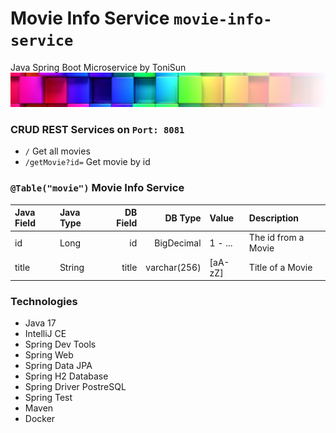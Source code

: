 # Movie Info Service ```movie-info-service```
Java Spring Boot Microservice by ToniSun
![](src/main/resources/assets/colorful-wall_sm_tra.png)


### CRUD REST Services on ```Port: 8081```
* ```/``` Get all movies
* ```/getMovie?id=``` Get movie by id


### ```@Table("movie")``` Movie Info Service
| Java Field | Java Type | DB Field |      DB Type | Value   | Description         |
|:-----------|:----------|---------:|-------------:|:--------|:--------------------|
| id         | Long      |       id |   BigDecimal | 1 - ... | The id from a Movie |            
| title      | String    |    title | varchar(256) | [aA-zZ] | Title of a Movie    |


### Technologies
* Java 17
* IntelliJ CE
* Spring Dev Tools
* Spring Web
* Spring Data JPA
* Spring H2 Database
* Spring Driver PostreSQL
* Spring Test
* Maven
* Docker